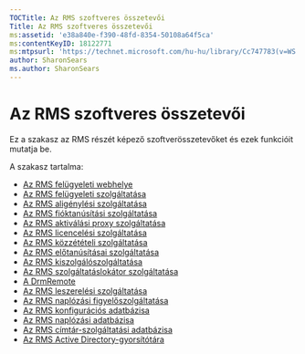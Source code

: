 ```yaml
---
TOCTitle: Az RMS szoftveres összetevői
Title: Az RMS szoftveres összetevői
ms:assetid: 'e38a840e-f390-48fd-8354-50108a64f5ca'
ms:contentKeyID: 18122771
ms:mtpsurl: 'https://technet.microsoft.com/hu-hu/library/Cc747783(v=WS.10)'
author: SharonSears
ms.author: SharonSears
---
```


Az RMS szoftveres összetevői
============================

Ez a szakasz az RMS részét képező szoftverösszetevőket és ezek funkcióit mutatja be.

A szakasz tartalma:

-   [Az RMS felügyeleti webhelye](https://technet.microsoft.com/f003c1d9-9a17-4e50-9e1e-5d67677552a0)
-   [Az RMS felügyeleti szolgáltatása](https://technet.microsoft.com/4bd3e142-f0f6-40e9-a160-deab28ce5b88)
-   [Az RMS aligénylési szolgáltatása](https://technet.microsoft.com/6b05e71c-5e7d-467c-9e13-35ac14d3718a)
-   [Az RMS fióktanúsítási szolgáltatása](https://technet.microsoft.com/fb294969-850e-44b4-8f6a-ca5d5cec1bf1)
-   [Az RMS aktiválási proxy szolgáltatása](https://technet.microsoft.com/6b9d33ef-466b-405b-a768-54e5615d6770)
-   [Az RMS licencelési szolgáltatása](https://technet.microsoft.com/5cad1baf-0304-4e82-b62d-83a4aac2140b)
-   [Az RMS közzétételi szolgáltatása](https://technet.microsoft.com/4c0c8fe3-695c-4b2c-a2d3-cab9b52bbb25)
-   [Az RMS előtanúsításai szolgáltatása](https://technet.microsoft.com/09957294-167f-4f98-88e9-ae90fbeb26c1)
-   [Az RMS kiszolgálószolgáltatása](https://technet.microsoft.com/772d0a89-c9fb-4430-9434-38cd5add1e86)
-   [Az RMS szolgáltatáslokátor szolgáltatása](https://technet.microsoft.com/6f410cc9-5d5b-4df3-bf4f-7b13811eb52f)
-   [A DrmRemote](https://technet.microsoft.com/1f7cd7ac-2db1-4d92-8686-75c8ade54988)
-   [Az RMS leszerelési szolgáltatása](https://technet.microsoft.com/97677e3b-bc83-47ec-b6db-d326cd94566c)
-   [Az RMS naplózási figyelőszolgáltatása](https://technet.microsoft.com/e81ea57d-1a7d-4c02-abfc-dbc1597e176b)
-   [Az RMS konfigurációs adatbázisa](https://technet.microsoft.com/769adbdc-f32f-464b-85c4-e8b160036187)
-   [Az RMS naplózási adatbázisa](https://technet.microsoft.com/8ba147f3-16e4-4d9a-ac8f-f05ba2ba11bb)
-   [Az RMS címtár-szolgáltatási adatbázisa](https://technet.microsoft.com/6f6b8586-5d17-4a40-94a3-4dc738195301)
-   [Az RMS Active Directory-gyorsítótára](https://technet.microsoft.com/c721a2eb-2fe9-4346-b426-3cc169b97265)

